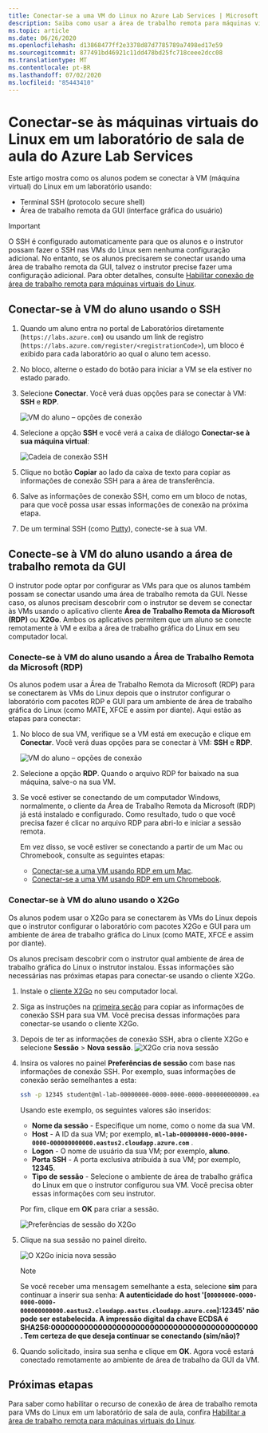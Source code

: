 ```yaml
---
title: Conectar-se a uma VM do Linux no Azure Lab Services | Microsoft Docs
description: Saiba como usar a área de trabalho remota para máquinas virtuais do Linux em um laboratório no Azure Lab Services.
ms.topic: article
ms.date: 06/26/2020
ms.openlocfilehash: d13868477ff2e3378d87d7785789a7498ed17e59
ms.sourcegitcommit: 877491bd46921c11dd478bd25fc718ceee2dcc08
ms.translationtype: MT
ms.contentlocale: pt-BR
ms.lasthandoff: 07/02/2020
ms.locfileid: "85443410"
---
```

# <a name="connect-to-linux-virtual-machines-in-a-classroom-lab-of-azure-lab-services"></a>Conectar-se às máquinas virtuais do Linux em um laboratório de sala de aula do Azure Lab Services
Este artigo mostra como os alunos podem se conectar à VM (máquina virtual) do Linux em um laboratório usando:
- Terminal SSH (protocolo secure shell)
- Área de trabalho remota da GUI (interface gráfica do usuário)

> [!IMPORTANT] 
> O SSH é configurado automaticamente para que os alunos e o instrutor possam fazer o SSH nas VMs do Linux sem nenhuma configuração adicional. No entanto, se os alunos precisarem se conectar usando uma área de trabalho remota da GUI, talvez o instrutor precise fazer uma configuração adicional.  Para obter detalhes, consulte [Habilitar conexão de área de trabalho remota para máquinas virtuais do Linux](how-to-enable-remote-desktop-linux.md).

## <a name="connect-to-the-student-vm-using-ssh"></a>Conectar-se à VM do aluno usando o SSH

1. Quando um aluno entra no portal de Laboratórios diretamente (`https://labs.azure.com`) ou usando um link de registro (`https://labs.azure.com/register/<registrationCode>`), um bloco é exibido para cada laboratório ao qual o aluno tem acesso. 
   
1. No bloco, alterne o estado do botão para iniciar a VM se ela estiver no estado parado. 

2. Selecione **Conectar**. Você verá duas opções para se conectar à VM: **SSH** e **RDP**.

    ![VM do aluno – opções de conexão](./media/how-to-enable-remote-desktop-linux/student-vm-connect-options.png)

3. Selecione a opção **SSH** e você verá a caixa de diálogo **Conectar-se à sua máquina virtual**:  

    ![Cadeia de conexão SSH](./media/how-to-enable-remote-desktop-linux/ssh-connection-string.png)

4. Clique no botão **Copiar** ao lado da caixa de texto para copiar as informações de conexão SSH para a área de transferência. 

5. Salve as informações de conexão SSH, como em um bloco de notas, para que você possa usar essas informações de conexão na próxima etapa.

6. De um terminal SSH (como [Putty](https://www.putty.org/)), conecte-se à sua VM.

## <a name="connect-to-the-student-vm-using-gui-remote-desktop"></a>Conecte-se à VM do aluno usando a área de trabalho remota da GUI
O instrutor pode optar por configurar as VMs para que os alunos também possam se conectar usando uma área de trabalho remota da GUI.  Nesse caso, os alunos precisam descobrir com o instrutor se devem se conectar às VMs usando o aplicativo cliente **Área de Trabalho Remota da Microsoft (RDP)** ou **X2Go**.  Ambos os aplicativos permitem que um aluno se conecte remotamente à VM e exiba a área de trabalho gráfica do Linux em seu computador local.

### <a name="connect-to-the-student-vm-using-microsoft-remote-desktop-rdp"></a>Conecte-se à VM do aluno usando a Área de Trabalho Remota da Microsoft (RDP)
Os alunos podem usar a Área de Trabalho Remota da Microsoft (RDP) para se conectarem às VMs do Linux depois que o instrutor configurar o laboratório com pacotes RDP e GUI para um ambiente de área de trabalho gráfica do Linux (como MATE, XFCE e assim por diante). Aqui estão as etapas para conectar: 

1. No bloco de sua VM, verifique se a VM está em execução e clique em **Conectar**. Você verá duas opções para se conectar à VM: **SSH** e **RDP**.

    ![VM do aluno – opções de conexão](./media/how-to-enable-remote-desktop-linux/student-vm-connect-options.png)
2. Selecione a opção **RDP**.  Quando o arquivo RDP for baixado na sua máquina, salve-o na sua VM.

3. Se você estiver se conectando de um computador Windows, normalmente, o cliente da Área de Trabalho Remota da Microsoft (RDP) já está instalado e configurado.  Como resultado, tudo o que você precisa fazer é clicar no arquivo RDP para abri-lo e iniciar a sessão remota.

    Em vez disso, se você estiver se conectando a partir de um Mac ou Chromebook, consulte as seguintes etapas:
   - [Conectar-se a uma VM usando RDP em um Mac](connect-virtual-machine-mac-remote-desktop.md).
   - [Conectar-se a uma VM usando RDP em um Chromebook](connect-virtual-machine-chromebook-remote-desktop.md).  

### <a name="connect-to-the-student-vm-using-x2go"></a>Conectar-se à VM do aluno usando o X2Go
Os alunos podem usar o X2Go para se conectarem às VMs do Linux depois que o instrutor configurar o laboratório com pacotes X2Go e GUI para um ambiente de área de trabalho gráfica do Linux (como MATE, XFCE e assim por diante).

Os alunos precisam descobrir com o instrutor qual ambiente de área de trabalho gráfica do Linux o instrutor instalou.  Essas informações são necessárias nas próximas etapas para conectar-se usando o cliente X2Go.

1. Instale o [cliente X2Go](https://wiki.x2go.org/doku.php/doc:installation:x2goclient) no seu computador local.

1. Siga as instruções na [primeira seção](how-to-use-remote-desktop-linux-student.md#connect-to-the-student-vm-using-ssh) para copiar as informações de conexão SSH para sua VM.  Você precisa dessas informações para conectar-se usando o cliente X2Go.

1. Depois de ter as informações de conexão SSH, abra o cliente X2Go e selecione **Sessão** > **Nova sessão**.
   ![X2Go cria nova sessão](./media/how-to-use-classroom-lab/x2go-new-session.png)

1. Insira os valores no painel **Preferências de sessão** com base nas informações de conexão SSH.  Por exemplo, suas informações de conexão serão semelhantes a esta:

    ```bash
    ssh -p 12345 student@ml-lab-00000000-0000-0000-0000-000000000000.eastus2.cloudapp.azure.com
    ```

    Usando este exemplo, os seguintes valores são inseridos:

   - **Nome da sessão** - Especifique um nome, como o nome da sua VM.
   - **Host** - A ID da sua VM; por exemplo, **`ml-lab-00000000-0000-0000-0000-000000000000.eastus2.cloudapp.azure.com`** .
   - **Logon** - O nome de usuário da sua VM; por exemplo, **aluno**.
   - **Porta SSH** - A porta exclusiva atribuída à sua VM; por exemplo, **12345**.
   - **Tipo de sessão** - Selecione o ambiente de área de trabalho gráfica do Linux em que o instrutor configurou sua VM.  Você precisa obter essas informações com seu instrutor.

    Por fim, clique em **OK** para criar a sessão.

    ![Preferências de sessão do X2Go](./media/how-to-use-classroom-lab/x2go-session-preferences.png)

1.  Clique na sua sessão no painel direito.

    ![O X2Go inicia nova sessão](./media/how-to-use-classroom-lab/x2go-start-session.png)

    > [!NOTE] 
    > Se você receber uma mensagem semelhante a esta, selecione **sim** para continuar a inserir sua senha: **A autenticidade do host '[`00000000-0000-0000-0000-000000000000.eastus2.cloudapp.eastus.cloudapp.azure.com`]:12345' não pode ser estabelecida.  A impressão digital da chave ECDSA é SHA256:00000000000000000000000000000000000000000000. Tem certeza de que deseja continuar se conectando (sim/não)?**

2. Quando solicitado, insira sua senha e clique em **OK**.  Agora você estará conectado remotamente ao ambiente de área de trabalho da GUI da VM.

## <a name="next-steps"></a>Próximas etapas
Para saber como habilitar o recurso de conexão de área de trabalho remota para VMs do Linux em um laboratório de sala de aula, confira [Habilitar a área de trabalho remota para máquinas virtuais do Linux](how-to-enable-remote-desktop-linux.md). 

